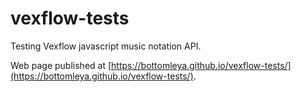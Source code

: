 # vexflow-tests
Testing Vexflow javascript music notation API.

Web page published at [https://bottomleya.github.io/vexflow-tests/](https://bottomleya.github.io/vexflow-tests/).
